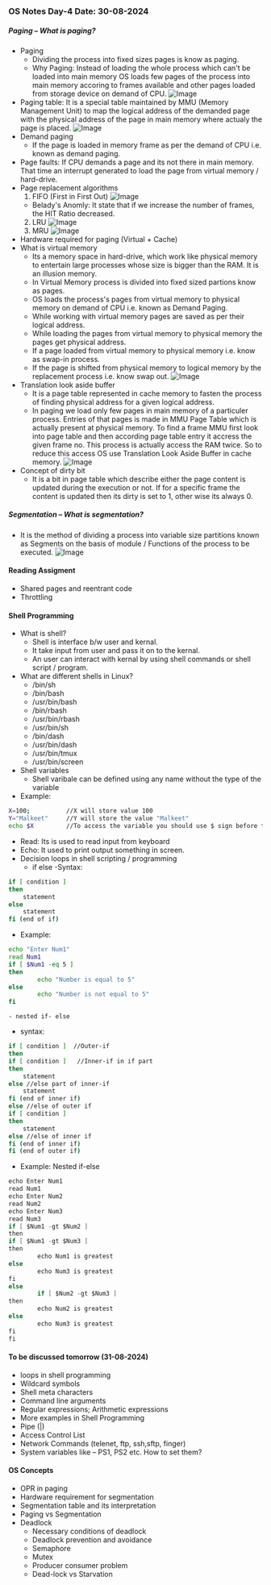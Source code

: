 ### OS Notes Day-4 Date: 30-08-2024
##### Paging – What is paging?
- Paging
    - Dividing the process into fixed sizes pages is know as paging.
    - Why Paging: Instead of loading the whole process which can't be loaded into main memory OS loads few pages of the process into main memory accoring to frames available and other pages loaded from storage device on demand of CPU.
![Image](NeedOfPaging.jpg)
- Paging table: It is a special table maintained by MMU (Memory Management Unit) to map the logical address of the demanded page with the physical address of the page in main memory where actualy the page is placed.
![Image](Paging2.jpg)
- Demand paging
    - If the page is loaded in memory frame as per the demand of CPU i.e. known as demand paging.
- Page faults: If CPU demands a page and its not there in main memory. That time an interrupt generated to load the page from virtual memory / hard-drive.
- Page replacement algorithms
    1. FIFO (First in First Out)
![Image](FIFO.jpg)
    - Belady's Anomly: It state that if we increase the number of frames, the HIT Ratio decreased. 
    2. LRU
![Image](LRU.jpg)
    3. MRU
![Image](MRU.jpg)
- Hardware required for paging (Virtual + Cache)
- What is virtual memory
    - Its a memory space in hard-drive, which work like physical memory to entertain large processes whose size is bigger than the RAM. It is an illusion memory.
    - In Virtual Memory process is divided into fixed sized partions know as pages.
    - OS loads the process's pages from virtual memory to physical memory on demand of CPU i.e. known as Demand Paging.
    - While working with virtual memory pages are saved as per their logical address.
    - While loading the pages from virtual memory to physical memory the pages get physical address.
    - If a page loaded from virtual memory to physical memory i.e. know as swap-in process.
    - If the page is shifted from physical memory to logical memory by the replacement process i.e. know swap out.
![Image](VAS.jpg)
- Translation look aside buffer
    - It is a page table represented in cache memory to fasten the process of finding physical address for a given logical address.
    - In paging we load only few pages in main memory of a particuler process. Entries of that pages is made in MMU Page Table which is actually present at physical memory. To find a frame MMU first look into page table and then according page table entry it accress the given frame no. This process is actually access the RAM twice. So to reduce this access OS use Translation Look Aside Buffer in cache memory.
![Image](TransBuffer.jpg)
- Concept of dirty bit
    - It is a bit in page table which describe either the page content is updated during the execution or not. If for a specific frame the content is updated then its dirty is set to 1, other wise its always 0.
##### Segmentation – What is segmentation?
- It is the method of dividing a process into variable size partitions known as Segments on the basis of module / Functions of the process to be executed.
![Image](Segmentation.jpg)
#### Reading Assigment
- Shared pages and reentrant code
- Throttling
#### Shell Programming
- What is shell?
    - Shell is interface b/w user and kernal.
    - It take input from user and pass it on to the kernal.
    - An user can interact with kernal by using shell commands or shell script / program.
- What are different shells in Linux?
    - /bin/sh
    - /bin/bash
    - /usr/bin/bash
    - /bin/rbash
    - /usr/bin/rbash
    - /usr/bin/sh
    - /bin/dash
    - /usr/bin/dash
    - /usr/bin/tmux
    - /usr/bin/screen
- Shell variables
    - Shell varibale can be defined using any name without the type of the variable
- Example:
```sh
X=100;          //X will store value 100
Y="Malkeet"     //Y will store the value "Malkeet"
echo $X         //To access the variable you should use $ sign before the variable name
```
- Read: Its is used to read input from keyboard
- Echo: It used to print output something in screen.
- Decision loops in shell scripting / programming 
    - if else
-Syntax:
```sh
if [ condition ]
then
    statement
else
    statement
fi (end of if)
```
- Example:
```sh
echo "Enter Num1"
read Num1
if [ $Num1 -eq 5 ]
then
        echo "Number is equal to 5"
else
        echo "Number is not equal to 5"
fi
```
    - nested if- else
- syntax:
```sh
if [ condition ]  //Outer-if
then
if [ condition ]   //Inner-if in if part
then
    statement
else //else part of inner-if
    statement
fi (end of inner if)
else //else of outer if
if [ condition ]
then
    statement
else //else of inner if 
fi (end of inner if)
fi (end of outer if)
```
- Example: Nested if-else
```C
echo Enter Num1
read Num1
echo Enter Num2
read Num2
echo Enter Num3
read Num3
if [ $Num1 -gt $Num2 ]
then
if [ $Num1 -gt $Num3 ]
then
        echo Num1 is greatest
else
        echo Num3 is greatest
fi
else
        if [ $Num2 -gt $Num3 ]
then
        echo Num2 is greatest
else
        echo Num3 is greatest
fi
fi
```
#### To be discussed tomorrow (31-08-2024)
- loops in shell programming
- Wildcard symbols
- Shell meta characters
- Command line arguments
- Regular expressions; Arithmetic expressions
- More examples in Shell Programming
- Pipe (|)
- Access Control List
- Network Commands (telenet, ftp, ssh,sftp, finger)
- System variables like – PS1, PS2 etc. How to set them?
#### OS Concepts
- OPR in paging
- Hardware requirement for segmentation
- Segmentation table and its interpretation
- Paging vs Segmentation
- Deadlock
    - Necessary conditions of deadlock
    - Deadlock prevention and avoidance
    - Semaphore
    - Mutex
    - Producer consumer problem
    - Dead-lock vs Starvation